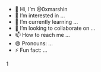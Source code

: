 - 👋 Hi, I’m @0xmarshin
- 👀 I’m interested in ...
- 🌱 I’m currently learning ...
- 💞️ I’m looking to collaborate on ...
- 📫 How to reach me ...
- 😄 Pronouns: ...
- ⚡ Fun fact: ...

<!---
0xmarshin/0xmarshin is a ✨ special ✨ repository because its `README.md` (this file) appears on your GitHub profile.
You can click the Preview link to take a look at your changes.
--->1
